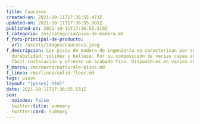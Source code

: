 ```yaml
---
title: Caucasus
created-on: 2021-10-11T17:36:55.473Z
updated-on: 2021-10-11T17:36:55.501Z
published-on: 2021-10-11T17:36:55.519Z
f_categoria: cms/categoria/piso-de-madera.md
f_foto-principal-de-producto:
  url: /assets/images/caucasus.jpeg
f_descripcion: Los pisos de madera de ingeniería se caracterizan por su
  durabilidad, solidez y belleza. Por su composición de varias capas son de
  fácil instalación y ofrecen un acabado fino. Disponibles en varios colores.
f_marca: cms/marca/natturale-pisos.md
f_linea: cms/linea/solid-floor.md
tags: pisos
layout: "[pisos].html"
date: 2021-10-11T17:36:55.531Z
seo:
  noindex: false
  twitter:title: summary
  twitter:card: summary
---
```

